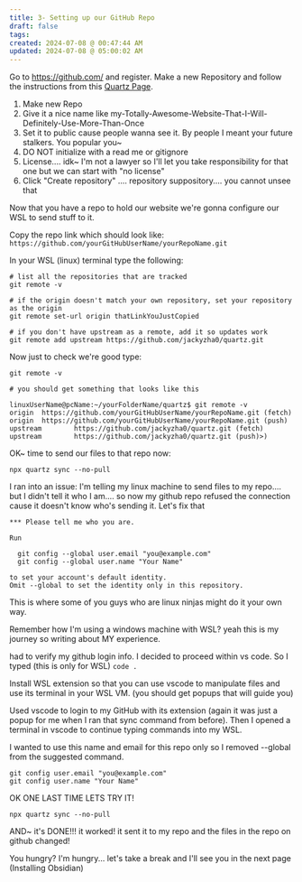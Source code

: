 ```yaml
---
title: 3- Setting up our GitHub Repo
draft: false
tags: 
created: 2024-07-08 @ 00:47:44 AM
updated: 2024-07-08 @ 05:00:02 AM
---
```

 
Go to https://github.com/ and register. Make a new Repository and follow the instructions from this [Quartz Page](https://quartz.jzhao.xyz/setting-up-your-GitHub-repository). 

1. Make new Repo
2. Give it a nice name like my-Totally-Awesome-Website-That-I-Will-Definitely-Use-More-Than-Once 
3. Set it to public cause people wanna see it. By people I meant your future stalkers. You popular you~
4. DO NOT initialize with a read me or gitignore 
5. License.... idk~ I'm not a lawyer so I'll let you take responsibility for that one but we can start with "no license"
6. Click "Create repository" .... repository suppository.... you cannot unsee that 

Now that you have a repo to hold our website we're gonna configure our WSL to send stuff to it.

Copy the repo link which should look like: `https://github.com/yourGitHubUserName/yourRepoName.git`

In your WSL (linux) terminal type the following:
```
# list all the repositories that are tracked
git remote -v
 
# if the origin doesn't match your own repository, set your repository as the origin
git remote set-url origin thatLinkYouJustCopied
 
# if you don't have upstream as a remote, add it so updates work
git remote add upstream https://github.com/jackyzha0/quartz.git
```

Now just to check we're good type:
```
git remote -v

# you should get something that looks like this

linuxUserName@pcName:~/yourFolderName/quartz$ git remote -v
origin  https://github.com/yourGitHubUserName/yourRepoName.git (fetch)
origin  https://github.com/yourGitHubUserName/yourRepoName.git (push)
upstream        https://github.com/jackyzha0/quartz.git (fetch)
upstream        https://github.com/jackyzha0/quartz.git (push)>)
```

OK~ time to send our files to that repo now:

```
npx quartz sync --no-pull
```

I ran into an issue: I'm telling my linux machine to send files to my repo.... but I didn't tell it who I am.... so now my github repo refused the connection cause it doesn't know who's sending it. Let's fix that

```
*** Please tell me who you are.

Run

  git config --global user.email "you@example.com"
  git config --global user.name "Your Name"

to set your account's default identity.
Omit --global to set the identity only in this repository.
```

This is where some of you guys who are linux ninjas might do it your own way.

Remember how I'm using a windows machine with WSL? yeah this is my journey so writing about MY experience.

 had to verify my github login info. I decided to proceed within vs code. So I typed (this is only for WSL) `code .`

Install WSL extension so that you can use vscode to manipulate files and use its terminal in your WSL VM. (you should get popups that will guide you)

Used vscode to login to my GitHub with its extension (again it was just a popup for me when I ran that sync command from before). Then I opened a terminal in vscode to continue typing commands into my WSL. 

I wanted to use this name and email for this repo only so I removed --global from the suggested command.
```
git config user.email "you@example.com"
git config user.name "Your Name"
```

OK ONE LAST TIME LETS TRY IT!
```
npx quartz sync --no-pull
```

AND~ it's DONE!!! it worked! it sent it to my repo and the files in the repo on github changed!

You hungry? I'm hungry... let's take a break and I'll see you in the next page (Installing Obsidian)

